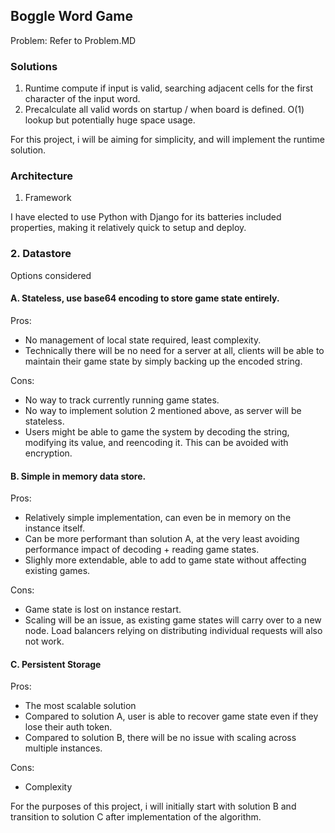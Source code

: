 ## Boggle Word Game

Problem: Refer to Problem.MD

### Solutions

1. Runtime compute if input is valid, searching adjacent cells for the first character of the input word.
2. Precalculate all valid words on startup / when board is defined. O(1) lookup but potentially huge space usage.

For this project, i will be aiming for simplicity, and will implement the runtime solution.

### Architecture

1. Framework

I have elected to use Python with Django for its batteries included properties, making it relatively quick to setup and deploy.

### 2. Datastore

Options considered

#### A. Stateless, use base64 encoding to store game state entirely.

Pros:

- No management of local state required, least complexity.
- Technically there will be no need for a server at all, clients will be able to maintain their game state by simply backing up the encoded string.

Cons:

- No way to track currently running game states.
- No way to implement solution 2 mentioned above, as server will be stateless.
- Users might be able to game the system by decoding the string, modifying its value, and reencoding it. This can be avoided with encryption.


#### B. Simple in memory data store.

Pros:

- Relatively simple implementation, can even be in memory on the instance itself.
- Can be more performant than solution A, at the very least avoiding performance impact of decoding + reading game states.
- Slighly more extendable, able to add to game state without affecting existing games.

Cons:

- Game state is lost on instance restart.
- Scaling will be an issue, as existing game states will carry over to a new node. Load balancers relying on distributing individual requests will also not work.


#### C. Persistent Storage

Pros:

- The most scalable solution
- Compared to solution A, user is able to recover game state even if they lose their auth token.
- Compared to solution B, there will be no issue with scaling across multiple instances.

Cons:

- Complexity

For the purposes of this project, i will initially start with solution B and transition to solution C after implementation of the algorithm.
